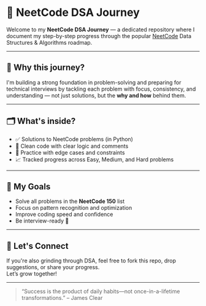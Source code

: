 # 🧠 NeetCode DSA Journey

Welcome to my **NeetCode DSA Journey** — a dedicated repository where I document my step-by-step progress through the popular [NeetCode](https://neetcode.io/) Data Structures & Algorithms roadmap.

---

## 🚀 Why this journey?

I'm building a strong foundation in problem-solving and preparing for technical interviews by tackling each problem with focus, consistency, and understanding — not just solutions, but the **why and how** behind them.

---

## 🗂️ What's inside?

- ✅ Solutions to NeetCode problems (in Python)
- 📌 Clean code with clear logic and comments
- 🧪 Practice with edge cases and constraints
- 📈 Tracked progress across Easy, Medium, and Hard problems

---

## 📅 My Goals

- Solve all problems in the **NeetCode 150** list
- Focus on pattern recognition and optimization
- Improve coding speed and confidence
- Be interview-ready 💼

---

## 💪 Let's Connect

If you're also grinding through DSA, feel free to fork this repo, drop suggestions, or share your progress.  
Let’s grow together!

---

> “Success is the product of daily habits—not once-in-a-lifetime transformations.” – James Clear

